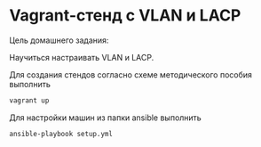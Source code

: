 # Vagrant-стенд c VLAN и LACP

Цель домашнего задания:

Научиться настраивать VLAN и LACP. 

Для создания стендов согласно схеме методического пособия выполнить

```sh
vagrant up
```

Для настройки машин из папки ansible выполнить

```sh
ansible-playbook setup.yml
```